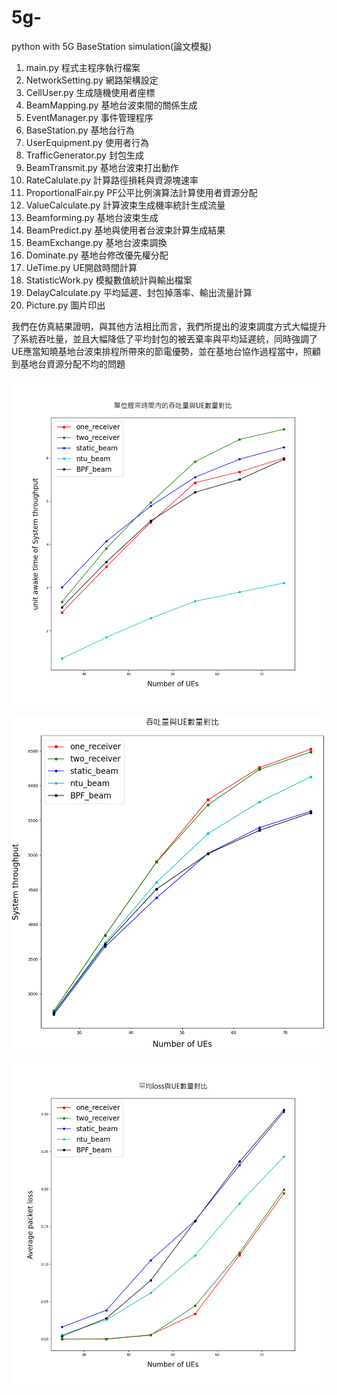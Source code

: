 # 5g-
python with 5G BaseStation simulation(論文模擬)

1. main.py 程式主程序執行檔案
2. NetworkSetting.py 網路架構設定
3. CellUser.py 生成隨機使用者座標
4. BeamMapping.py 基地台波束間的關係生成
5. EventManager.py 事件管理程序
6. BaseStation.py 基地台行為
7. UserEquipment.py 使用者行為
8. TrafficGenerator.py 封包生成
9. BeamTransmit.py 基地台波束打出動作
10. RateCalulate.py 計算路徑損耗與資源塊速率
11. ProportionalFair.py PF公平比例演算法計算使用者資源分配
12. ValueCalculate.py 計算波束生成機率統計生成流量
13. Beamforming.py 基地台波束生成
14. BeamPredict.py 基地與使用者台波束計算生成結果
15. BeamExchange.py 基地台波束調換
16. Dominate.py 基地台修改優先權分配
17. UeTime.py UE開啟時間計算
18. StatisticWork.py 模擬數值統計與輸出檔案
19. DelayCalculate.py 平均延遲、封包掉落率、輸出流量計算
20. Picture.py 圖片印出

我們在仿真結果證明，與其他方法相比而言，我們所提出的波束調度方式大幅提升了系統吞吐量，並且大幅降低了平均封包的被丟棄率與平均延遲統，同時強調了UE應當知曉基地台波束排程所帶來的節電優勢，並在基地台協作過程當中，照顧到基地台資源分配不均的問題

![image](https://github.com/t87476909/5g-/blob/main/Simulation%20results/Figure_1.png)

![image](https://github.com/t87476909/5g-/blob/main/Simulation%20results/Figure_2.png)

![image](https://github.com/t87476909/5g-/blob/main/Simulation%20results/Figure_5.png)

